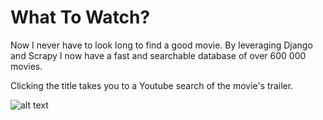 # What To Watch?
Now I never have to look long to find a good movie. By leveraging 
Django and Scrapy I now have a fast and searchable database of over 600 000
movies.

Clicking the title takes you to a Youtube search of the movie's trailer.

![alt text](https://user-images.githubusercontent.com/6894374/49686089-f05e3b00-fb21-11e8-9433-8535f3beda56.png)
